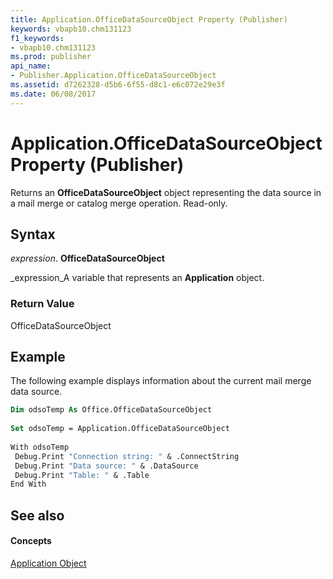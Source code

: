 ```yaml
---
title: Application.OfficeDataSourceObject Property (Publisher)
keywords: vbapb10.chm131123
f1_keywords:
- vbapb10.chm131123
ms.prod: publisher
api_name:
- Publisher.Application.OfficeDataSourceObject
ms.assetid: d7262328-d5b6-6f55-d8c1-e6c072e29e3f
ms.date: 06/08/2017
---
```



# Application.OfficeDataSourceObject Property (Publisher)

Returns an  **OfficeDataSourceObject** object representing the data source in a mail merge or catalog merge operation. Read-only.


## Syntax

 _expression_. **OfficeDataSourceObject**

 _expression_A variable that represents an  **Application** object.


### Return Value

OfficeDataSourceObject


## Example

The following example displays information about the current mail merge data source.


```vb
Dim odsoTemp As Office.OfficeDataSourceObject 
 
Set odsoTemp = Application.OfficeDataSourceObject 
 
With odsoTemp 
 Debug.Print "Connection string: " & .ConnectString 
 Debug.Print "Data source: " & .DataSource 
 Debug.Print "Table: " & .Table 
End With
```


## See also


#### Concepts


 [Application Object](application-object-publisher.md)

